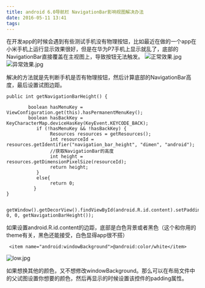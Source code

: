 ```yaml
---
title: android 6.0导航栏 NavigationBar影响视图解决办法
date: 2016-05-11 13:41
tags:
---
```

在开发app的时候会遇到有些测试手机没有物理按钮，比如最近在做的一个app在小米手机上运行显示效果很好，但是在华为P7手机上显示就乱了，底部的NavigationBar直接覆盖在主视图上，导致按钮无法触发。
![正常效果.jpg](http://upload-images.jianshu.io/upload_images/1194532-c49bb9a15e360da5.jpg?imageMogr2/auto-orient/strip%7CimageView2/2/w/1240)
![异常效果.jpg](http://upload-images.jianshu.io/upload_images/1194532-c34d8a006fd69084.jpg?imageMogr2/auto-orient/strip%7CimageView2/2/w/1240)

解决的方法就是先判断手机是否有物理按钮，然后计算底部的NavigationBar高度，最后设置试图边距。
```
public int getNavigationBarHeight() {

        boolean hasMenuKey = ViewConfiguration.get(this).hasPermanentMenuKey();
		boolean hasBackKey = KeyCharacterMap.deviceHasKey(KeyEvent.KEYCODE_BACK);
           if (!hasMenuKey && !hasBackKey) {
                Resources resources = getResources();
		        int resourceId = resources.getIdentifier("navigation_bar_height", "dimen", "android");
		        //获取NavigationBar的高度  
		        int height = resources.getDimensionPixelSize(resourceId);
		        return height;
           }
           else{
                return 0;
          }
}
```
```
 getWindow().getDecorView().findViewById(android.R.id.content).setPadding(0, 0, 0, getNavigationBarHeight());
```
如果设置android.R.id.content的边距，底部是白色背景或者黑色（这个和你用的theme有关，黑色还能接受，白色显得app很不搭）
```
 <item name="android:windowBackground">@android:color/white</item>
```

![low.jpg](http://upload-images.jianshu.io/upload_images/1194532-6076d489630a9a38.jpg?imageMogr2/auto-orient/strip%7CimageView2/2/w/1240)

如果想换其他的颜色，又不想修改windowBackground。那么可以在布局文件中的父试图设置你想要的颜色，然后再显示的时候设置该控件的padding属性。
